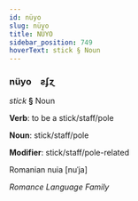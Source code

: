 ```yaml
---
id: nüyo
slug: nüyo
title: NÜYO
sidebar_position: 749
hoverText: stick § Noun
---
```


### nüyo&emsp;<span kind="abugida">ƨʄɀ</span>

*stick* **§** Noun

**Verb**: to be a stick/staff/pole

**Noun**: stick/staff/pole

**Modifier**: stick/staff/pole-related

Romanian nuia [nuˈja]

*Romance Language Family*